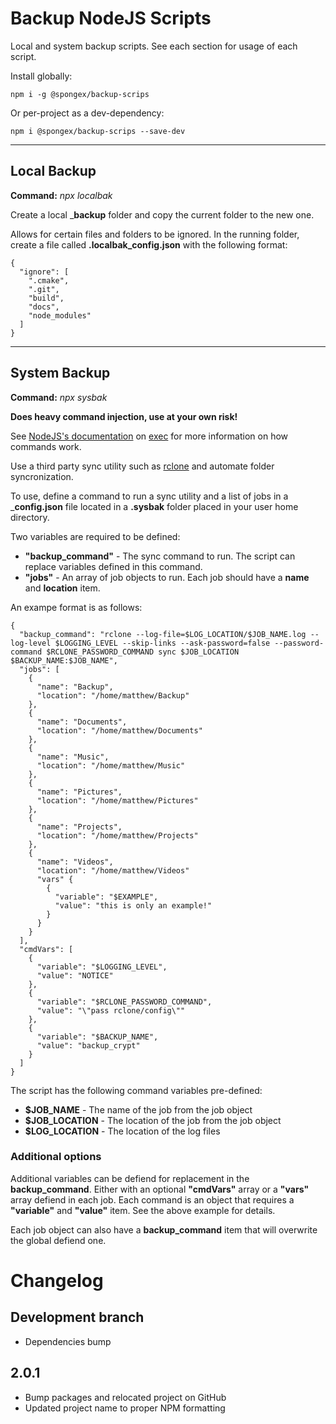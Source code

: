 # Backup NodeJS Scripts

Local and system backup scripts.  See each section for usage of each script.

Install globally:
```
npm i -g @spongex/backup-scrips
```
Or per-project as a dev-dependency:
```
npm i @spongex/backup-scrips --save-dev
```

---

## Local Backup

__Command:__  *npx localbak*

Create a local ___backup__ folder and copy the current folder to the new one.

Allows for certain files and folders to be ignored.  In the running folder, create a file called __.localbak_config.json__ with the following format:
```
{
  "ignore": [
    ".cmake",
    ".git",
    "build",
    "docs",
    "node_modules"
  ]
}
```

---

## System Backup

__Command:__  *npx sysbak*

__Does heavy command injection, use at your own risk!__

See [NodeJS's documentation](https://nodejs.org/api/child_process.html#child_processexeccommand-options-callback) on [exec](https://nodejs.org/api/child_process.html#child_processexeccommand-options-callback) for more information on how commands work.

Use a third party sync utility such as [rclone](https://rclone.org/) and automate folder syncronization.

To use, define a command to run a sync utility and a list of jobs in a ___config.json__ file located in a __.sysbak__ folder placed in your user home directory.

Two variables are required to be defined:
- __"backup_command"__ - The sync command to run.  The script can replace variables defined in this command.
- __"jobs"__ - An array of job objects to run.  Each job should have a __name__ and __location__ item.

An exampe format is as follows:
```
{
  "backup_command": "rclone --log-file=$LOG_LOCATION/$JOB_NAME.log --log-level $LOGGING_LEVEL --skip-links --ask-password=false --password-command $RCLONE_PASSWORD_COMMAND sync $JOB_LOCATION $BACKUP_NAME:$JOB_NAME",
  "jobs": [
    {
      "name": "Backup",
      "location": "/home/matthew/Backup"
    },
    {
      "name": "Documents",
      "location": "/home/matthew/Documents"
    },
    {
      "name": "Music",
      "location": "/home/matthew/Music"
    },
    {
      "name": "Pictures",
      "location": "/home/matthew/Pictures"
    },
    {
      "name": "Projects",
      "location": "/home/matthew/Projects"
    },
    {
      "name": "Videos",
      "location": "/home/matthew/Videos"
      "vars" {
        {
          "variable": "$EXAMPLE",
          "value": "this is only an example!"
        }
      }
    }
  ],
  "cmdVars": [
    {
      "variable": "$LOGGING_LEVEL",
      "value": "NOTICE"
    },
    {
      "variable": "$RCLONE_PASSWORD_COMMAND",
      "value": "\"pass rclone/config\""
    },
    {
      "variable": "$BACKUP_NAME",
      "value": "backup_crypt"
    }
  ]
}
```

The script has the following command variables pre-defined:
- __$JOB_NAME__ - The name of the job from the job object
- __$JOB_LOCATION__ - The location of the job from the job object
- __$LOG_LOCATION__ - The location of the log files

### Additional options

Additional variables can be defiend for replacement in the __backup_command__.  Either with an optional __"cmdVars"__ array or a __"vars"__ array defiend in each job.  Each command is an object that requires a __"variable"__ and __"value"__ item.  See the above example for details.

Each job object can also have a __backup_command__ item that will overwrite the global defiend one.

# Changelog

## Development branch
- Dependencies bump

## 2.0.1
- Bump packages and relocated project on GitHub
- Updated project name to proper NPM formatting

